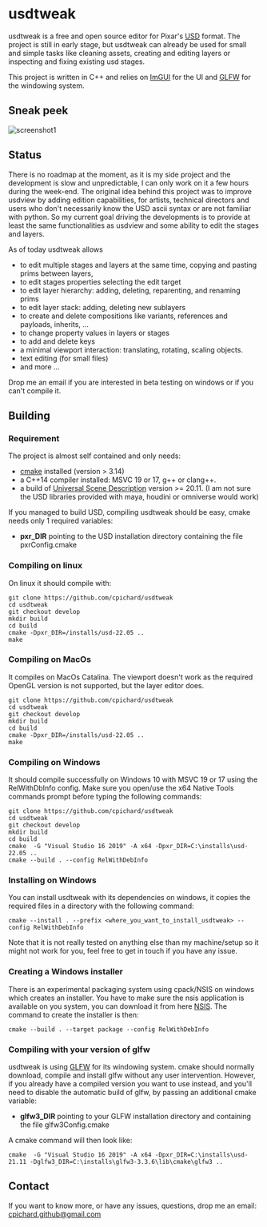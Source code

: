 
# usdtweak

usdtweak is a free and open source editor for Pixar's [USD](https://graphics.pixar.com/usd/release/index.html#) format. The project is still in early stage, but usdtweak can already be used for small and simple tasks like cleaning assets, creating and editing layers or inspecting and fixing existing usd stages.

This project is written in C++ and relies on [ImGUI](https://github.com/ocornut/imgui) for the UI and [GLFW](https://github.com/glfw/glfw) for the windowing system.

## Sneak peek

![screenshot1](https://media.giphy.com/media/9Nb4JmmqEXzO05DpvL/giphy.gif)

## Status

There is no roadmap at the moment, as it is my side project and the development is slow and unpredictable, I can only work on it a few hours during the week-end. The original idea behind this project was to improve usdview by adding edition capabilities, for artists, technical directors and users who don't necessarily know the USD ascii syntax or are not familiar with python. So my current goal driving the developments is to provide at least the same functionalities as usdview and some ability to edit the stages and layers.

As of today usdtweak allows

- to edit multiple stages and layers at the same time, copying and pasting prims between layers,
- to edit stages properties selecting the edit target
- to edit layer hierarchy: adding, deleting, reparenting, and renaming prims
- to edit layer stack: adding, deleting new sublayers
- to create and delete compositions like variants, references and payloads, inherits, ...
- to change property values in layers or stages
- to add and delete keys
- a minimal viewport interaction: translating, rotating, scaling objects.
- text editing (for small files)
- and more ...

Drop me an email if you are interested in beta testing on windows or if you can't compile it.

## Building

### Requirement

The project is almost self contained and only needs:

- [cmake](https://cmake.org/) installed (version > 3.14)
- a C++14 compiler installed: MSVC 19 or 17, g++ or clang++.
- a build of [Universal Scene Description](https://github.com/PixarAnimationStudios/USD/releases/tag/v22.05) version >= 20.11. (I am not sure the USD libraries provided with maya, houdini or omniverse would work)

If you managed to build USD, compiling usdtweak should be easy, cmake needs only 1 required variables:

- __pxr_DIR__ pointing to the USD installation directory containing the file pxrConfig.cmake

### Compiling on linux

On linux it should compile with:

    git clone https://github.com/cpichard/usdtweak
    cd usdtweak
    git checkout develop
    mkdir build
    cd build
    cmake -Dpxr_DIR=/installs/usd-22.05 ..
    make

### Compiling on MacOs

It compiles on MacOs Catalina. The viewport doesn't work as the required OpenGL version is not supported, but the layer editor does.

    git clone https://github.com/cpichard/usdtweak
    cd usdtweak
    git checkout develop
    mkdir build
    cd build
    cmake -Dpxr_DIR=/installs/usd-22.05 ..
    make

### Compiling on Windows

It should compile successfully on Windows 10 with MSVC 19 or 17 using the RelWithDbInfo config. Make sure you open/use the x64 Native Tools commands prompt before typing the following commands:

    git clone https://github.com/cpichard/usdtweak
    cd usdtweak
    git checkout develop
    mkdir build
    cd build
    cmake  -G "Visual Studio 16 2019" -A x64 -Dpxr_DIR=C:\installs\usd-22.05 ..
    cmake --build . --config RelWithDebInfo

### Installing on Windows

You can install usdtweak with its dependencies on windows, it copies the required files in a directory with the following command:

    cmake --install . --prefix <where_you_want_to_install_usdtweak> --config RelWithDebInfo

 Note that it is not really tested on anything else than my machine/setup so it might not work for you, feel free to get in touch if you have any issue.

### Creating a Windows installer

There is an experimental packaging system using cpack/NSIS on windows which creates an installer. You have to make sure the nsis application is available on you system, you can download it from here [NSIS](https://nsis.sourceforge.io/Download). The command to create the installer is then:

    cmake --build . --target package --config RelWithDebInfo

### Compiling with your version of glfw

usdtweak is using [GLFW](https://www.glfw.org/) for its windowing system. cmake should normally download, compile and install glfw without any user intervention. However, if you already have a compiled version you want to use instead, and you'll need to disable the automatic build of glfw, by passing an additional cmake variable:

- __glfw3_DIR__  pointing to your GLFW installation directory and containing the file glfw3Config.cmake

A cmake command will then look like:

    cmake  -G "Visual Studio 16 2019" -A x64 -Dpxr_DIR=C:\installs\usd-21.11 -Dglfw3_DIR=C:\installs\glfw3-3.3.6\lib\cmake\glfw3 ..

## Contact

If you want to know more, or have any issues, questions, drop me an email: cpichard.github@gmail.com
